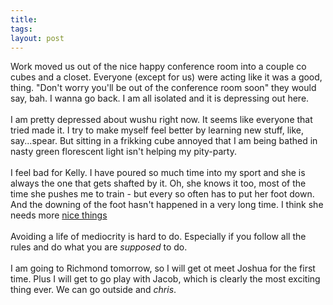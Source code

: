 ```yaml
---
title: 
tags: 
layout: post
---
```

Work moved us out of the nice happy conference room into a couple co cubes and a closet.  Everyone (except for us) were acting like it was a good, thing.  "Don't worry you'll be out of the conference room soon" they would say, bah. I wanna go back.  I am all isolated and it is depressing out here. <br /><br />I am pretty depressed about wushu right now.  It seems like everyone that tried made it.  I try to make myself feel better by learning new stuff, like, say...spear.  But sitting in a frikking cube annoyed that I am being bathed in nasty green florescent light isn't helping my pity-party.<br /><br />I feel bad for Kelly.  I have poured so much time into my sport and she is always the one that gets shafted by it.  Oh, she knows it too, most of the time she pushes me to train - but every so often has to put her foot down.  And the downing of the foot hasn't happened in a very long time.  I think she needs more <a href=http://www.tiffany.com/>nice things</a><br /><br />Avoiding a life of mediocrity is hard to do.  Especially if you follow all the rules and do what you are <i>supposed</i> to do.<br /><br />I am going to Richmond tomorrow, so I will get ot meet Joshua for the first time.  Plus I will get to go play with Jacob, which is clearly the most exciting thing ever. We can go outside and <i>chris</i>.
